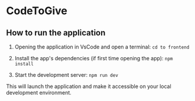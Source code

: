 # CodeToGive
## How to run the application

1. Opening the application in VsCode and open a terminal:
   `cd to frontend`

2. Install the app's dependencies (if first time opening the app):
   `npm install`

3. Start the development server:
   `npm run dev`

This will launch the application and make it accessible on your local development environment.
